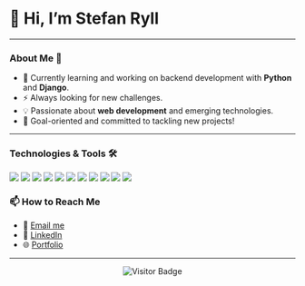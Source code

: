 <h1>👋 Hi, I’m Stefan Ryll</h1>

---

### About Me 🚀

- 🌱 Currently learning and working on backend development with **Python** and **Django**.
- ⚡ Always looking for new challenges.
- 💡 Passionate about **web development** and emerging technologies.
- 🎯 Goal-oriented and committed to tackling new projects!

---

### Technologies & Tools 🛠️

<p>
  <img src="https://img.shields.io/badge/Code-HTML5-E34F26?style=flat-square&logo=html5" />
  <img src="https://img.shields.io/badge/Code-CSS3-1572B6?style=flat-square&logo=css3" />
  <img src="https://img.shields.io/badge/Code-SCSS-CC6699?style=flat-square&logo=sass" />
  <img src="https://img.shields.io/badge/Code-JavaScript-yellow?style=flat-square&logo=javascript" />
  <img src="https://img.shields.io/badge/Code-TypeScript-blue?style=flat-square&logo=typescript" />
  <img src="https://img.shields.io/badge/Code-Vue.js-4FC08D?style=flat-square&logo=vue.js" />
  <img src="https://img.shields.io/badge/Code-Svelte-orange?style=flat-square&logo=svelte" />
  <img src="https://img.shields.io/badge/Code-Angular-DD0031?style=flat-square&logo=angular" />
  <img src="https://img.shields.io/badge/Code-Tailwind_CSS-38B2AC?style=flat-square&logo=tailwind-css" />
  <img src="https://img.shields.io/badge/Tools-VS%20Code-blue?style=flat-square&logo=visual-studio-code" />
  <img src="https://img.shields.io/badge/Tools-Git-red?style=flat-square&logo=git" />
</p>


### 📫 How to Reach Me

- 📧 [Email me](mailto:mail@stefan-ryll.com)
- 💼 [LinkedIn](https://www.linkedin.com/in/stefan-ryll-16a2a5282/?originalSubdomain=de)
- 🌐 [Portfolio](http://www.stefan-ryll.com)

---

<p align="center">
  <img src="https://visitor-badge.laobi.icu/badge?page_id=dein-username" alt="Visitor Badge"/>
</p>

